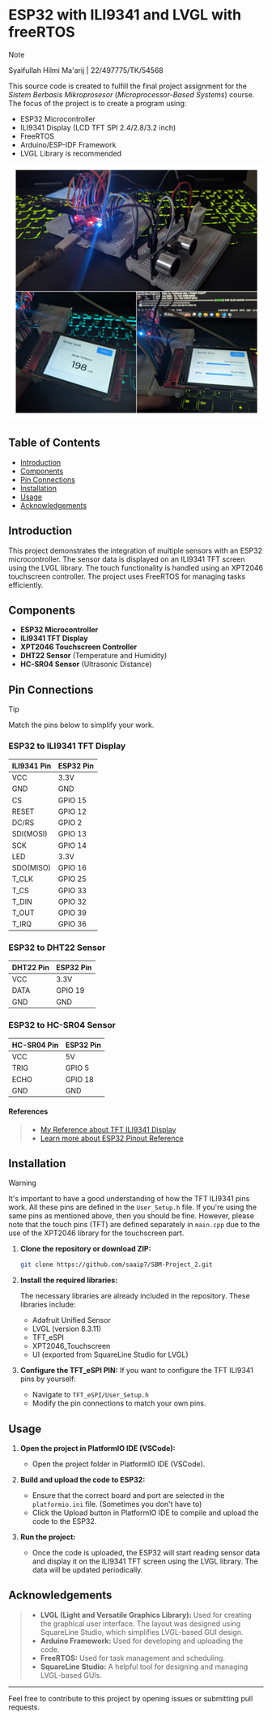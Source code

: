 # ESP32 with ILI9341 and LVGL with freeRTOS

> [!Note]
> Syaifullah Hilmi Ma'arij | 22/497775/TK/54568

This source code is created to fulfill the final project assignment for the  _Sistem Berbasis Mikroprosesor_ (_Microprocessor-Based Systems_)  course. The focus of the project is to create a program using:
- ESP32 Microcontroller
- ILI9341 Display (LCD TFT SPI 2.4/2.8/3.2 inch)
- FreeRTOS
- Arduino/ESP-IDF Framework
- LVGL Library is recommended

![Image](https://github.com/saaip7/SBM-Project_2/blob/main/image.png)


## Table of Contents

- [Introduction](#introduction)
- [Components](#components)
- [Pin Connections](#pin-connections)
- [Installation](#installation)
- [Usage](#usage)
- [Acknowledgements](#acknowledgements)

## Introduction

This project demonstrates the integration of multiple sensors with an ESP32 microcontroller. The sensor data is displayed on an ILI9341 TFT screen using the LVGL library. The touch functionality is handled using an XPT2046 touchscreen controller. The project uses FreeRTOS for managing tasks efficiently.

## Components

- **ESP32 Microcontroller**
- **ILI9341 TFT Display**
- **XPT2046 Touchscreen Controller**
- **DHT22 Sensor** (Temperature and Humidity)
- **HC-SR04 Sensor** (Ultrasonic Distance)

## Pin Connections
> [!TIP]
> Match the pins below to simplify your work.

### ESP32 to ILI9341 TFT Display

| ILI9341 Pin | ESP32 Pin   |
|-------------|-------------|
| VCC         | 3.3V        |
| GND         | GND         |
| CS          | GPIO 15     |
| RESET       | GPIO 12     |
| DC/RS       | GPIO 2      |
| SDI(MOSI)   | GPIO 13     |
| SCK         | GPIO 14     |
| LED         | 3.3V        |
| SDO(MISO)   | GPIO 16     |
| T_CLK       | GPIO 25     |
| T_CS        | GPIO 33     |
| T_DIN       | GPIO 32     |
| T_OUT       | GPIO 39     |
| T_IRQ       | GPIO 36     |

### ESP32 to DHT22 Sensor

| DHT22 Pin   | ESP32 Pin   |
|-------------|-------------|
| VCC         | 3.3V        |
| DATA        | GPIO 19     |
| GND         | GND         |

### ESP32 to HC-SR04 Sensor

| HC-SR04 Pin | ESP32 Pin   |
|-------------|-------------|
| VCC         | 5V          |
| TRIG        | GPIO 5      |
| ECHO        | GPIO 18     |
| GND         | GND         |

#### References
> - [My Reference about TFT ILI9341 Display](https://randomnerdtutorials.com/esp32-tft-touchscreen-display-2-8-ili9341-arduino/)
> - [Learn more about ESP32 Pinout Reference](https://lastminuteengineers.com/esp32-pinout-reference/)


## Installation
> [!WARNING]
> It's important to have a good understanding of how the TFT ILI9341 pins work. All these pins are defined in the `User_Setup.h` file.
> If you're using the same pins as mentioned above, then you should be fine. However, please note that the touch pins (TFT) are defined separately in `main.cpp` due to the use of the XPT2046 library for the touchscreen part.

1. **Clone the repository or download ZIP:**

    ```sh
    git clone https://github.com/saaip7/SBM-Project_2.git
    ```

2. **Install the required libraries:**

    The necessary libraries are already included in the repository. These libraries include:

    - Adafruit Unified Sensor
    - LVGL (version 8.3.11)
    - TFT_eSPI
    - XPT2046_Touchscreen
    - UI (exported from SquareLine Studio for LVGL)

3. **Configure the TFT_eSPI PIN:**
   If you want to configure the TFT ILI9341 pins by yourself:
    - Navigate to `TFT_eSPI/User_Setup.h`
    - Modify the pin connections to match your own pins.

## Usage

1. **Open the project in PlatformIO IDE (VSCode):**

    - Open the project folder in PlatformIO IDE (VSCode).

2. **Build and upload the code to ESP32:**

    - Ensure that the correct board and port are selected in the `platformio.ini` file. (Sometimes you don't have to)
    - Click the Upload button in PlatformIO IDE to compile and upload the code to the ESP32.

3. **Run the project:**

    - Once the code is uploaded, the ESP32 will start reading sensor data and display it on the ILI9341 TFT screen using the LVGL library. The data will be updated periodically.

## Acknowledgements

> - **LVGL (Light and Versatile Graphics Library):** Used for creating the graphical user interface. The layout was designed using SquareLine Studio, which simplifies LVGL-based GUI design.
> - **Arduino Framework:** Used for developing and uploading the code.
> - **FreeRTOS:** Used for task management and scheduling.
> - **SquareLine Studio:** A helpful tool for designing and managing LVGL-based GUIs.

---

Feel free to contribute to this project by opening issues or submitting pull requests.
